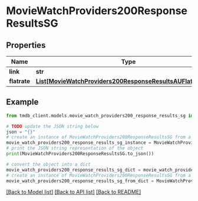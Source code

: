 # MovieWatchProviders200ResponseResultsSG


## Properties

Name | Type | Description | Notes
------------ | ------------- | ------------- | -------------
**link** | **str** |  | [optional] 
**flatrate** | [**List[MovieWatchProviders200ResponseResultsAUFlatrateInner]**](MovieWatchProviders200ResponseResultsAUFlatrateInner.md) |  | [optional] 

## Example

```python
from tmdb_client.models.movie_watch_providers200_response_results_sg import MovieWatchProviders200ResponseResultsSG

# TODO update the JSON string below
json = "{}"
# create an instance of MovieWatchProviders200ResponseResultsSG from a JSON string
movie_watch_providers200_response_results_sg_instance = MovieWatchProviders200ResponseResultsSG.from_json(json)
# print the JSON string representation of the object
print(MovieWatchProviders200ResponseResultsSG.to_json())

# convert the object into a dict
movie_watch_providers200_response_results_sg_dict = movie_watch_providers200_response_results_sg_instance.to_dict()
# create an instance of MovieWatchProviders200ResponseResultsSG from a dict
movie_watch_providers200_response_results_sg_from_dict = MovieWatchProviders200ResponseResultsSG.from_dict(movie_watch_providers200_response_results_sg_dict)
```
[[Back to Model list]](../README.md#documentation-for-models) [[Back to API list]](../README.md#documentation-for-api-endpoints) [[Back to README]](../README.md)


